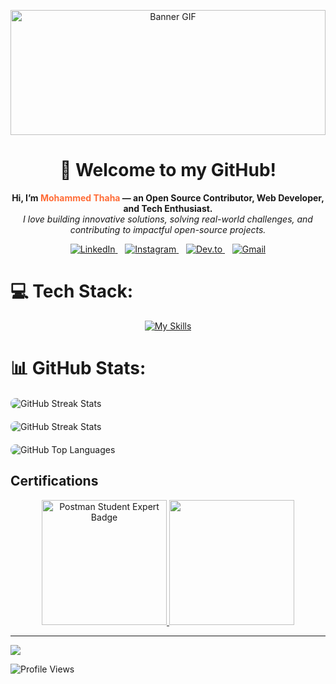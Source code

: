 <p align="center">
  <img src="https://i.pinimg.com/originals/1f/9c/10/1f9c10920abea2a2f69f9b7efbcaaf59.gif" width="100%" height="200px" alt="Banner GIF"/>
</p>

<h1 align="center">🚀 Welcome to my GitHub!</h1>

<p align="center">
  <b>Hi, I’m <span style="color:#FF6C37;">Mohammed Thaha</span> — an Open Source Contributor, Web Developer, and Tech Enthusiast.</b>  
  <br/>
  <i>I love building innovative solutions, solving real-world challenges, and contributing to impactful open-source projects.</i>
</p>

<p align="center">
  <a href="https://www.linkedin.com/in/mohammed-thaha-webdev/" target="_blank">
    <img src="https://skillicons.dev/icons?i=linkedin" alt="LinkedIn" />
  </a>
  &nbsp;&nbsp;
  <a href="https://instagram.com/itz__me__thaha" target="_blank">
    <img src="https://skillicons.dev/icons?i=instagram" alt="Instagram" />
  </a>
  &nbsp;&nbsp;
  <a href="https://dev.to/mohammed_thaha" target="_blank">
    <img src="https://skillicons.dev/icons?i=devto" alt="Dev.to" />
  </a>
  &nbsp;&nbsp;
  <a href="mailto:mohammedthahacse@gmail.com" target="_blank">
    <img src="https://skillicons.dev/icons?i=gmail" alt="Gmail" />
  </a>
</p>


# 💻 Tech Stack:
<p align="center">
  <a href="https://skillicons.dev">
    <img src="https://skillicons.dev/icons?i=cpp,java,python,html,css,js,mongodb,react,express,nodejs,github,postman,docker,git,linux,vscode,npm,notion,vercel,vite&perline=5" alt="My Skills">
  </a>
</p>


# 📊 GitHub Stats:
<div style="display: flex; justify-content: center; gap: 20px; flex-wrap: wrap; margin: 20px 0;">
<img  src="https://nirzak-streak-stats.vercel.app/?user=mohammed-thaha&theme=react&hide_border=false" 
  alt="GitHub Streak Stats" 
  style="max-width: 100%; height: auto; flex: 1 1 400px; border-radius: 8px;"
/>
<img 
  src="https://github-readme-stats.vercel.app/api?username=mohammed-thaha&theme=react&show_icons=true&hide_border=false&count_private=false" 
  alt="GitHub Streak Stats" 
  style="max-width: 100%; height: auto; flex: 1 1 400px; border-radius: 8px;"
/>
  <img 
  src="https://github-readme-stats.vercel.app/api/top-langs/?username=mohammed-thaha&theme=react&show_icons=true&hide_border=false&layout=compact" 
  alt="GitHub Top Languages" 
  style="max-width: 100%; height: auto; flex: 1 1 300px; border-radius: 8px;"
/>
</div>


## Certifications

<div align="center">
  <a href="https://badgecheck.io?url=https%3A%2F%2Fapi.badgr.io%2Fpublic%2Fassertions%2Fzd9GRQpDTMK-411J7-tCxA%3Fidentity__email%3Dmohammedthahacse%2540gmail.com" target="_blank" rel="noopener noreferrer">
    <img src="https://api.badgr.io/public/assertions/zd9GRQpDTMK-411J7-tCxA/image" alt="Postman Student Expert Badge" width="200" height="200">
  </a><space>
  <a href="https://www.credly.com/badges/0d88093a-dcf6-40de-a0f8-5024aa6ab44f/public_url">
    <img src="https://images.credly.com/size/220x220/images/d7840f4d-0217-4aa4-8cf4-e8bea30aef52/blob" width="200" height="200"/>
  </a>
</div>


---
[![](https://visitcount.itsvg.in/api?id=mohammed-thaha&icon=3&color=0)](https://visitcount.itsvg.in)

![Profile Views](https://komarev.com/ghpvc/?username=Mohammed-Thaha&color=blue&style=for-the-badge)
<!-- Proudly created with GPRM ( https://gprm.itsvg.in ) -->
